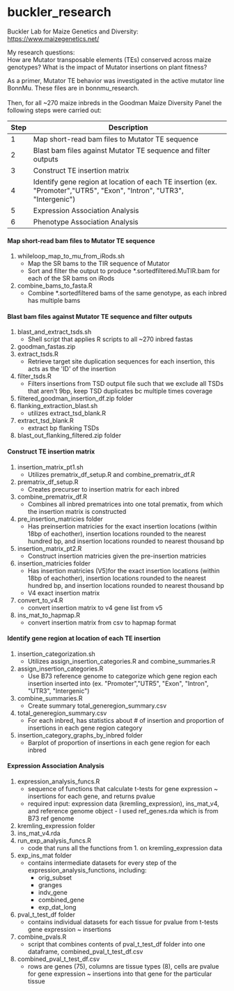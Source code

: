 # buckler_research

Buckler Lab for Maize Genetics and Diversity: https://www.maizegenetics.net/ <br>

My research questions: <br>
How are Mutator transposable elements (TEs) conserved across maize genotypes? What is the impact of Mutator insertions on plant fitness? <br>

As a primer, Mutator TE behavior was investigated in the active mutator line BonnMu. These files are in bonnmu_research.<br/><br/>
Then, for all ~270 maize inbreds in the Goodman Maize Diversity Panel the following steps were carried out:

| Step | Description|
| ---- | -----------|
| 1 | Map short-read bam files to Mutator TE sequence |
| 2 | Blast bam files against Mutator TE sequence and filter outputs|
| 3 | Construct TE insertion matrix |
| 4 | Identify gene region at location of each TE insertion (ex. "Promoter","UTR5", "Exon", "Intron", "UTR3", "Intergenic")|
| 5 | Expression Association Analysis |
| 6 | Phenotype Association Analysis |


#### Map short-read bam files to Mutator TE sequence
1. whileloop_map_to_mu_from_iRods.sh
    - Map the SR bams to the TIR sequence of Mutator
    - Sort and filter the output to produce \*.sortedfiltered.MuTIR.bam for each of the SR bams on iRods
2. combine_bams_to_fasta.R
    - Combine \*.sortedfiltered bams of the same genotype, as each inbred has multiple bams
#### Blast bam files against Mutator TE sequence and filter outputs
1. blast_and_extract_tsds.sh
    - Shell script that applies R scripts to all ~270 inbred fastas
2. goodman_fastas.zip
3. extract_tsds.R
    - Retrieve target site duplication sequences for each insertion, this acts as the 'ID' of the insertion
4. filter_tsds.R
    - Filters insertions from TSD output file such that we exclude all TSDs that aren't 9bp, keep TSD duplicates bc multiple times coverage
5. filtered_goodman_insertion_df.zip folder
6. flanking_extraction_blast.sh
    - utilizes extract_tsd_blank.R
7. extract_tsd_blank.R
    - extract bp flanking TSDs
8. blast_out_flanking_filtered.zip folder
#### Construct TE insertion matrix
1. insertion_matrix_pt1.sh
    - Utilizes prematrix_df_setup.R and combine_prematrix_df.R
2. prematrix_df_setup.R
    - Creates precurser to insertion matrix for each inbred
3. combine_prematrix_df.R
    - Combines  all inbred prematrices into one total prematix, from which the insertion matrix is constructed
4. pre_insertion_matricies folder
    - Has preinsertion matricies for the exact insertion locations (within 18bp of eachother), insertion locations rounded to the nearest hundred bp, and insertion locations rounded to nearest thousand bp
5. insertion_matrix_pt2.R
    - Construct insertion matricies given the pre-insertion matricies
6. insertion_matricies folder
    - Has insertion matricies (V5)for the exact insertion locations (within 18bp of eachother), insertion locations rounded to the nearest hundred bp, and insertion locations rounded to nearest thousand bp
    - V4 exact insertion matrix
7. convert_to_v4.R
    -  convert insertion matrix to v4 gene list from v5
8. ins_mat_to_hapmap.R
    - convert insertion matrix from csv to hapmap format
#### Identify gene region at location of each TE insertion
1. insertion_categorization.sh
    - Utilizes assign_insertion_categories.R and combine_summaries.R
2. assign_insertion_categories.R
    - Use B73 reference genome to categorize which gene region each insertion inserted into (ex. "Promoter","UTR5", "Exon", "Intron", "UTR3", "Intergenic")
3. combine_summaries.R
    - Create summary total_generegion_summary.csv
4. total_generegion_summary.csv
    - For each inbred, has statistics about # of insertion and proportion of insertions in each gene region category
5. insertion_category_graphs_by_inbred folder
    - Barplot of proportion of insertions in each gene region for each inbred
#### Expression Association Analysis
1. expression_analysis_funcs.R
    - sequence of functions that calculate t-tests for gene expression ~ insertions for each gene, and returns pvalue
    - required input: expression data (kremling_expression), ins_mat_v4, and reference genome object - I used ref_genes.rda which is from B73 ref genome
2. kremling_expression folder
3. ins_mat_v4.rda
4. run_exp_analysis_funcs.R
    - code that runs all the functions from 1. on kremling_expression data
5. exp_ins_mat folder
    - contains intermediate datasets for every step of the expression_analysis_functions, including:
        -   orig_subset
        -   granges
        -   indv_gene
        -   combined_gene
        -   exp_dat_long
6. pval_t_test_df folder   
    - contains individual datasets for each tissue for pvalue from t-tests gene expression ~ insertions 
7. combine_pvals.R
    - script that combines contents of pval_t_test_df folder into one dataframe, combined_pval_t_test_df.csv
8. combined_pval_t_test_df.csv
    - rows are genes (75), columns are tissue types (8), cells are pvalue for gene expression ~ insertions into that gene for the particular tissue
